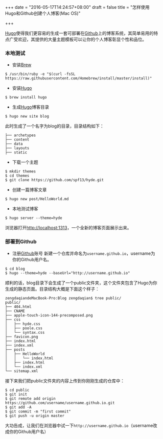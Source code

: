 +++
date = "2016-05-17T14:24:57+08:00"
draft = false
title = "怎样使用Hugo和Github创建个人博客(Mac OS)"

+++

[Hugo][1]使得我们更容易的生成一套可部署在[Github][2]上的博客系统，其简单易用的特点广受欢迎，其提供的大量主题模板可以让你的个人博客彰显个性和品位。

### 本地测试
- 安装[Brew][3]

```
$ /usr/bin/ruby -e "$(curl -fsSL https://raw.githubusercontent.com/Homebrew/install/master/install)"
```
- 安装[Hugo][4]

```
$ brew install hugo
```
- 生成[Hugo][5]博客目录

```
$ hugo new site blog
```
此时生成了一个名字为blog的目录，目录结构如下：

```
├── archetypes
├── content
├── data
├── layouts
├── static
```
- 下载一个主题

```
$ mkdir themes
$ cd themes
$ git clone https://github.com/spf13/hyde.git
```
- 创建一篇博客文章

```
$ hugo new post/HelloWorld.md
```
- 本地测试博客

```
$ hugo server --theme=hyde
```
浏览器打开[http://localhost:1313][6]，一个全新的博客页面展示出来。

### 部署到Github

- 注册[Github][7]账号
新建一个仓库并命名为`username.github.io`，username为你的Github用户名。

```
$ cd blog
$ hugo --theme=hyde --baseUrl="http://username.github.io"
```
顺利的话，blog目录下会生成了一个public文件夹，这个文件夹包含了Hugo为你生成的静态页面。目录结构大概是下面这个样子：

```
zengdaqiandeMacBook-Pro:Blog zengdaqian$ tree public/
public/
├── 404.html
├── CNAME
├── apple-touch-icon-144-precomposed.png
├── css
│   ├── hyde.css
│   ├── poole.css
│   └── syntax.css
├── favicon.png
├── index.html
├── index.xml
├── posts
│   ├── HelloWorld
│   │   └── index.html
│   ├── index.html
│   └── index.xml
└── sitemap.xml
```
接下来我们把public文件夹的内容上传到你刚刚生成的仓库中：

```
$ cd public
$ git init
$ git remote add origin https://github.com/username/username.github.io.git
$ git add -A
$ git commit -m "first commit"
$ git push -u origin master
```
大功告成，让我们在浏览器中试一下`http://username.github.io`（username改成你的Github用户名）


[1]: https://gohugo.io/
[2]: https://github.com/
[3]: http://brew.sh/
[4]: https://gohugo.io/
[5]: https://gohugo.io/
[6]: http://localhost:1313
[7]: https://github.com/
